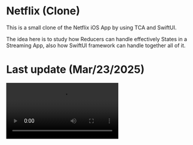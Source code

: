 # Netflix (Clone)

This is a small clone of the Netflix iOS App by using TCA and SwiftUI.

The idea here is to study how Reducers can handle effectively States in a Streaming App, also how SwiftUI framework can handle together all of it.

# Last update (Mar/23/2025)

![Demonstration](https://raw.githubusercontent.com/vinihiga/Netflix-Clone/main/Github/03-23-2025.mp4)
